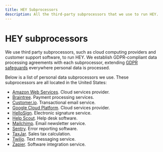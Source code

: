 ```yaml
---
title: HEY Subprocessors
description: All the third-party subprocessors that we use to run HEY.
---
```


# HEY subprocessors

We use third party subprocessors, such as cloud computing providers and customer support software, to run HEY. We establish GDPR-compliant data processing agreements with each subprocessor, extending [GDPR safeguards](../regulations/index.md) everywhere personal data is processed.

Below is a list of personal data subprocessors we use. These subprocessors are all located in the United States:

* [Amazon Web Services](https://aws.amazon.com/compliance/gdpr-center/). Cloud services provider.
* [Braintree](https://www.braintreepayments.com/legal/payment-services-agreement-us). Payment processing services.
* [Customer.io](https://customer.io/gdpr.html). Transactional email service.
* [Google Cloud Platform](https://cloud.google.com/security/gdpr/resource-center/). Cloud services provider.
* [HelloSign](https://www.hellosign.com/trust/compliance/gdpr). Electronic signature service.
* [Help Scout](https://www.helpscout.net/company/legal/gdpr/). Help desk software.
* [Mailchimp](https://mailchimp.com/gdpr/). Email newsletter service.
* [Sentry](https://blog.sentry.io/2018/03/14/gdpr-sentry-and-you). Error reporting software.
* [TaxJar](https://support.taxjar.com/article/526-taxjar-security-and-privacy-questions). Sales tax calculation.
* [Twilio](https://www.twilio.com/gdpr). Text messaging service.
* [Zapier](https://zapier.com/help/account/data-management/data-privacy-at-zapier). Software integration service.
